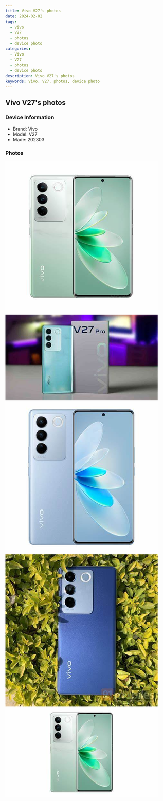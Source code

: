 ```yaml
---
title: Vivo V27's photos
date: 2024-02-02
tags: 
  - Vivo
  - V27
  - photos
  - device photo
categories: 
  - Vivo
  - V27
  - photos
  - device photo
description: Vivo V27's photos
keywords: Vivo, V27, photos, device photo
---
```


## Vivo V27's photos

### Device Information

- Brand: Vivo
- Model: V27
- Made: 202303

### Photos

![/images/best-assets/devices/vivo/vivo-v27/1.jpg](/images/best-assets/devices/vivo/vivo-v27/1.jpg)
![/images/best-assets/devices/vivo/vivo-v27/2.jpg](/images/best-assets/devices/vivo/vivo-v27/2.jpg)
![/images/best-assets/devices/vivo/vivo-v27/3.jpg](/images/best-assets/devices/vivo/vivo-v27/3.jpg)
![/images/best-assets/devices/vivo/vivo-v27/4.jpg](/images/best-assets/devices/vivo/vivo-v27/4.jpg)
![/images/best-assets/devices/vivo/vivo-v27/5.jpg](/images/best-assets/devices/vivo/vivo-v27/5.jpg)
